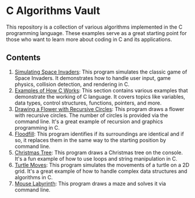 # C Algorithms Vault

This repository is a collection of various algorithms implemented in the C programming language. These examples serve as a great starting point for those who want to learn more about coding in C and its applications.

## Contents

1. [Simulating Space Invaders](./SpaceInvaders/README.md): This program simulates the classic game of Space Invaders. It demonstrates how to handle user input, game physics, collision detection, and rendering in C.
2. [Examples of How C Works](./BeginnerExercises/README.md): This section contains various examples that demonstrate the working of C language. It covers topics like variables, data types, control structures, functions, pointers, and more.
3. [Drawing a Flower with Recursive Circles](./CircleFlowers/README.md): This program draws a flower with recursive circles. The number of circles is provided via the command line. It's a great example of recursion and graphics programming in C.
4. [Floodfill](./Floodfill/README.md): This program identifies if its surroundings are identical and if so, it replaces them in the same way to the starting position by command line.
5. [Christmas Tree](./ChristmasTree/README.md): This program draws a Christmas tree on the console. It's a fun example of how to use loops and string manipulation in C.
6. [Turtle Moves](./TurtlesMoves/README.md): This program simulates the movements of a turtle on a 2D grid. It's a great example of how to handle complex data structures and algorithms in C.
7. [Mouse Labyrinth](./MouseLabyrinth/README.md): This program draws a maze and solves it via command line.